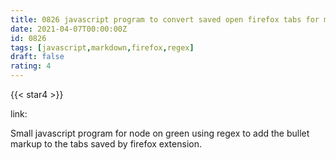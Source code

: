```yaml
---
title: 0826 javascript program to convert saved open firefox tabs for markdown
date: 2021-04-07T00:00:00Z
id: 0826
tags: [javascript,markdown,firefox,regex]
draft: false
rating: 4
---
```

{{< star4 >}}

link: []()

Small javascript program for node on green using regex to add the bullet markup to the tabs saved by firefox extension.

